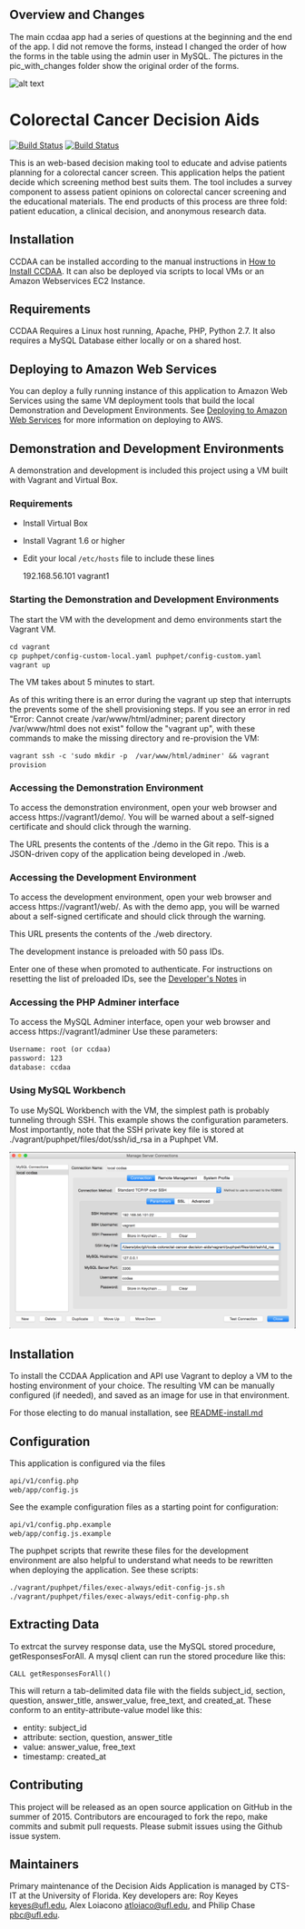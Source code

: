 ## Overview and Changes ##

The main ccdaa app had a series of questions at the beginning and the end of the app. I did not remove the forms, instead I changed the order of how the forms in the table using the admin user in MySQL.
The pictures in the pic_with_changes folder show the original order of the forms.

![alt text](https://github.com/ufbmi/ccda/blob/master/pic_with_changes/forms_order.jpg)

# Colorectal Cancer Decision Aids

[![Build Status](https://travis-ci.org/ctsit/ccdaa.svg?branch=master)](https://travis-ci.org/ctsit/ccdaa?branch=master)
[![Build Status](https://travis-ci.org/ctsit/ccdaa.svg?branch=develop)](https://travis-ci.org/ctsit/ccdaa?branch=develop)

This is an web-based decision making tool to educate and advise patients planning for a colorectal cancer screen.  This application helps the patient decide which screening method best suits them.  The tool includes a survey component to assess patient opinions on colorectal cancer screening and the educational materials.  The end products of this process are three fold: patient education, a clinical decision, and anonymous research data.

## Installation

CCDAA can be installed according to the manual instructions in [How to Install CCDAA](docs/README-install.md).  It can also be deployed via scripts to local VMs or an Amazon Webservices EC2 Instance.


## Requirements

CCDAA Requires a Linux host running, Apache, PHP, Python 2.7.  It also requires a MySQL Database either locally or on a shared host.


## Deploying to Amazon Web Services

You can deploy a fully running instance of this application to Amazon Web Services using the same VM deployment tools that build the local Demonstration and Development Environments.  See [Deploying to Amazon Web Services](docs/README-aws.md) for more information on deploying to AWS.


## Demonstration and Development Environments

A demonstration and development is included this project using a VM built with Vagrant and Virtual Box.

### Requirements

* Install Virtual Box
* Install Vagrant 1.6 or higher
* Edit your local `/etc/hosts` file to include these lines

    192.168.56.101  vagrant1
    
    

### Starting the Demonstration and Development Environments

The start the VM with the development and demo environments start the Vagrant VM.

    cd vagrant
    cp puphpet/config-custom-local.yaml puphpet/config-custom.yaml
    vagrant up

The VM takes about 5 minutes to start.

As of this writing there is an error during the vagrant up step that interrupts the prevents some of the shell provisioning steps.  If you see an error in red "Error: Cannot create /var/www/html/adminer; parent directory /var/www/html does not exist" follow the "vagrant up", with these commands to make the missing directory and re-provision the VM:

    vagrant ssh -c 'sudo mkdir -p  /var/www/html/adminer' && vagrant provision


### Accessing the Demonstration Environment

To access the demonstration environment, open your web browser and access https://vagrant1/demo/.  You will be warned about a self-signed certificate and should click through the warning.

The URL presents the contents of the ./demo in the Git repo.  This is a JSON-driven copy of the  application being developed in ./web.


### Accessing the Development Environment

To access the development environment, open your web browser and access https://vagrant1/web/. As with the demo app, you will be warned about a self-signed certificate and should click through the warning.

This URL presents the contents of the ./web directory.

The development instance is preloaded with 50 pass IDs.

Enter one of these when promoted to authenticate. For instructions on resetting the list of preloaded IDs, see the [Developer's Notes](./docs/README-developer.md) in


### Accessing the PHP Adminer interface

To access the MySQL Adminer interface, open your web browser and access https://vagrant1/adminer Use these parameters:

    Username: root (or ccdaa)
    password: 123
    database: ccdaa

### Using MySQL Workbench

To use MySQL Workbench with the VM, the simplest path is probably tunneling through SSH. This example shows the configuration parameters. Most importantly, note that the SSH private key file is stored at ./vagrant/puphpet/files/dot/ssh/id_rsa in a Puphpet VM.

![MySQL Workbench Configuration](docs/mysql-workbench-configuration.png)

## Installation

To install the CCDAA Application and API use Vagrant to deploy a VM to the hosting environment of your choice.  The resulting VM can be manually configured (if needed), and saved as an image for use in that environment.

For those electing to do manual installation, see [README-install.md](docs/README-install.md)


## Configuration

This application is configured via the files

    api/v1/config.php
    web/app/config.js

See the example configuration files as a starting point for configuration:

    api/v1/config.php.example
    web/app/config.js.example

The puphpet scripts that rewrite these files for the development environment are also helpful to understand what needs to be rewritten  when deploying the application.  See these scripts:

    ./vagrant/puphpet/files/exec-always/edit-config-js.sh
    ./vagrant/puphpet/files/exec-always/edit-config-php.sh


## Extracting Data

To extrcat the survey response data, use the MySQL stored procedure, getResponsesForAll.  A mysql client can run the stored procedure like this:

    CALL getResponsesForAll()

This will return a tab-delimited data file with the fields subject_id, section, question, answer_title, answer_value, free_text, and created_at.  These conform to an entity-attribute-value model like this:

* entity: subject_id
* attribute: section, question, answer_title
* value: answer_value, free_text
* timestamp: created_at


## Contributing

This project will be released as an open source application on GitHub in the summer of 2015.  Contributors are encouraged to fork the repo, make commits and submit pull requests.  Please submit issues using the Github issue system.


## Maintainers

Primary maintenance of the Decision Aids Application is managed by CTS-IT at the University of Florida.  Key developers are: Roy Keyes <keyes@ufl.edu>, Alex Loiacono <atloiaco@ufl.edu>, and Philip Chase <pbc@ufl.edu>.

